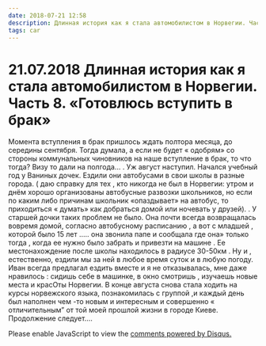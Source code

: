 ```yaml
---
date: 2018-07-21 12:58
description: Длинная история как я стала автомобилистом в Норвегии. Часть 8. «Готовлюсь вступить в брак»
tags: car
---
```

# 21.07.2018 Длинная история как я стала автомобилистом в Норвегии. Часть 8. «Готовлюсь вступить в брак»

Момента вступления в брак пришлось ждать полтора месяца, до середины сентября.  Тогда думала, а если не будет « одобрям» со стороны коммунальных чиновников на наше вступление в брак, то что тогда?  Визу то дали на полгода... . Уж август наступил. Начался учебный год у Ваниных дочек. Ездили они автобусами в свои школы в разные города. ( даю справку для тех , кто никогда не был в Норвегии:  утром   и днём хорошо организованы автобусные развозки школьников, но если по каким либо причинам школьник «опаздывает» на автобус,  то приходиться « думать» как добраться домой или ночевать у друзей). . У старшей дочки таких проблем не было. Она почти всегда возвращалась вовремя домой, согласно автобусному расписанию , а вот с младшей , которой было 15 лет  ..... она звонила папе  и сообщала где она» только тогда , когда ее нужно было забрать и привезти на машине . Ее местонахождение после школы находилось в радиусе 30-50км . Ну и , естественно, ездили мы за ней в любое время суток и в любую погоду.  Иван всегда предлагал ездить вместе и я не отказывалась, мне даже нравилось : сидишь себе в машинке, в окно смотришь , изучаешь новые места и красОты Норвегии.   В конце августа снова стала ходить на курсы норвежского языка, познакомилась с группой ,и каждый день был наполнен чем -то новым и интересным и совершенно  « отличительным” от той  моей прошлой жизни в городе Киеве.         Продолжение следует....

<div id="disqus_thread"></div>
<script>
    /**
    *  RECOMMENDED CONFIGURATION VARIABLES: EDIT AND UNCOMMENT THE SECTION BELOW TO INSERT DYNAMIC VALUES FROM YOUR PLATFORM OR CMS.
    *  LEARN WHY DEFINING THESE VARIABLES IS IMPORTANT: https://disqus.com/admin/universalcode/#configuration-variables    */
    /*
    var disqus_config = function () {
    this.page.url = PAGE_URL;  // Replace PAGE_URL with your page's canonical URL variable
    this.page.identifier = PAGE_IDENTIFIER; // Replace PAGE_IDENTIFIER with your page's unique identifier variable
    };
    */
    (function() { // DON'T EDIT BELOW THIS LINE
    var d = document, s = d.createElement('script');
    s.src = 'https://irina-blog-1.disqus.com/embed.js';
    s.setAttribute('data-timestamp', +new Date());
    (d.head || d.body).appendChild(s);
    })();
</script>
<noscript>Please enable JavaScript to view the <a href="https://disqus.com/?ref_noscript">comments powered by Disqus.</a></noscript>
